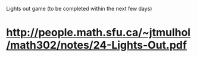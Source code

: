 Lights out game (to be completed within the next few days)

# http://people.math.sfu.ca/~jtmulhol/math302/notes/24-Lights-Out.pdf
